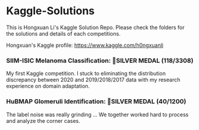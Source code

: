 # Kaggle-Solutions
This is Hongxuan Li's Kaggle Solution Repo. Please check the folders for the solutions and details of each competitions. 

Hongxuan's Kaggle profile: https://www.kaggle.com/h0ngxuanli

### SIIM-ISIC Melanoma Classification: 🥈SILVER MEDAL (118/3308)

My first Kaggle competition. I stuck to eliminating the distribution discrepancy between 2020 and 2019/2018/2017 data with my research experience
on domain adaptation. 


### HuBMAP Glomeruli Identification: 🥈SILVER MEDAL (40/1200)
The label noise was really grinding ... We together worked hard to process and analyze the corner cases.

